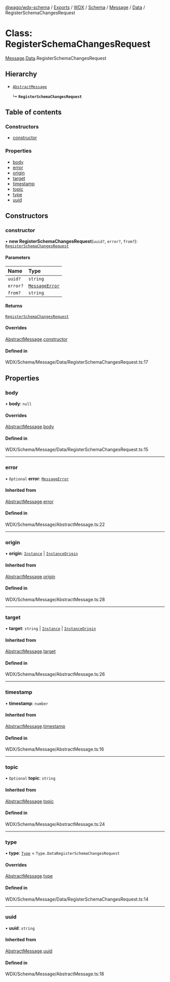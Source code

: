 [@wago/wdx-schema](../README.md) / [Exports](../modules.md) / [WDX](../modules/WDX.md) / [Schema](../modules/WDX.Schema.md) / [Message](../modules/WDX.Schema.Message.md) / [Data](../modules/WDX.Schema.Message.Data.md) / RegisterSchemaChangesRequest

# Class: RegisterSchemaChangesRequest

[Message](../modules/WDX.Schema.Message.md).[Data](../modules/WDX.Schema.Message.Data.md).RegisterSchemaChangesRequest

## Hierarchy

- [`AbstractMessage`](WDX.Schema.Message.AbstractMessage.md)

  ↳ **`RegisterSchemaChangesRequest`**

## Table of contents

### Constructors

- [constructor](WDX.Schema.Message.Data.RegisterSchemaChangesRequest.md#constructor)

### Properties

- [body](WDX.Schema.Message.Data.RegisterSchemaChangesRequest.md#body)
- [error](WDX.Schema.Message.Data.RegisterSchemaChangesRequest.md#error)
- [origin](WDX.Schema.Message.Data.RegisterSchemaChangesRequest.md#origin)
- [target](WDX.Schema.Message.Data.RegisterSchemaChangesRequest.md#target)
- [timestamp](WDX.Schema.Message.Data.RegisterSchemaChangesRequest.md#timestamp)
- [topic](WDX.Schema.Message.Data.RegisterSchemaChangesRequest.md#topic)
- [type](WDX.Schema.Message.Data.RegisterSchemaChangesRequest.md#type)
- [uuid](WDX.Schema.Message.Data.RegisterSchemaChangesRequest.md#uuid)

## Constructors

### constructor

• **new RegisterSchemaChangesRequest**(`uuid?`, `error?`, `from?`): [`RegisterSchemaChangesRequest`](WDX.Schema.Message.Data.RegisterSchemaChangesRequest.md)

#### Parameters

| Name | Type |
| :------ | :------ |
| `uuid?` | `string` |
| `error?` | [`MessageError`](WDX.Schema.Message.MessageError.md) |
| `from?` | `string` |

#### Returns

[`RegisterSchemaChangesRequest`](WDX.Schema.Message.Data.RegisterSchemaChangesRequest.md)

#### Overrides

[AbstractMessage](WDX.Schema.Message.AbstractMessage.md).[constructor](WDX.Schema.Message.AbstractMessage.md#constructor)

#### Defined in

WDX/Schema/Message/Data/RegisterSchemaChangesRequest.ts:17

## Properties

### body

• **body**: ``null``

#### Overrides

[AbstractMessage](WDX.Schema.Message.AbstractMessage.md).[body](WDX.Schema.Message.AbstractMessage.md#body)

#### Defined in

WDX/Schema/Message/Data/RegisterSchemaChangesRequest.ts:15

___

### error

• `Optional` **error**: [`MessageError`](WDX.Schema.Message.MessageError.md)

#### Inherited from

[AbstractMessage](WDX.Schema.Message.AbstractMessage.md).[error](WDX.Schema.Message.AbstractMessage.md#error)

#### Defined in

WDX/Schema/Message/AbstractMessage.ts:22

___

### origin

• **origin**: [`Instance`](WDX.Schema.Model.Instance.Instance.md) \| [`InstanceOrigin`](WDX.Schema.Model.Instance.InstanceOrigin.md)

#### Inherited from

[AbstractMessage](WDX.Schema.Message.AbstractMessage.md).[origin](WDX.Schema.Message.AbstractMessage.md#origin)

#### Defined in

WDX/Schema/Message/AbstractMessage.ts:28

___

### target

• **target**: `string` \| [`Instance`](WDX.Schema.Model.Instance.Instance.md) \| [`InstanceOrigin`](WDX.Schema.Model.Instance.InstanceOrigin.md)

#### Inherited from

[AbstractMessage](WDX.Schema.Message.AbstractMessage.md).[target](WDX.Schema.Message.AbstractMessage.md#target)

#### Defined in

WDX/Schema/Message/AbstractMessage.ts:26

___

### timestamp

• **timestamp**: `number`

#### Inherited from

[AbstractMessage](WDX.Schema.Message.AbstractMessage.md).[timestamp](WDX.Schema.Message.AbstractMessage.md#timestamp)

#### Defined in

WDX/Schema/Message/AbstractMessage.ts:16

___

### topic

• `Optional` **topic**: `string`

#### Inherited from

[AbstractMessage](WDX.Schema.Message.AbstractMessage.md).[topic](WDX.Schema.Message.AbstractMessage.md#topic)

#### Defined in

WDX/Schema/Message/AbstractMessage.ts:24

___

### type

• **type**: [`Type`](../enums/WDX.Schema.Message.Type.md) = `Type.DataRegisterSchemaChangesRequest`

#### Overrides

[AbstractMessage](WDX.Schema.Message.AbstractMessage.md).[type](WDX.Schema.Message.AbstractMessage.md#type)

#### Defined in

WDX/Schema/Message/Data/RegisterSchemaChangesRequest.ts:14

___

### uuid

• **uuid**: `string`

#### Inherited from

[AbstractMessage](WDX.Schema.Message.AbstractMessage.md).[uuid](WDX.Schema.Message.AbstractMessage.md#uuid)

#### Defined in

WDX/Schema/Message/AbstractMessage.ts:18
